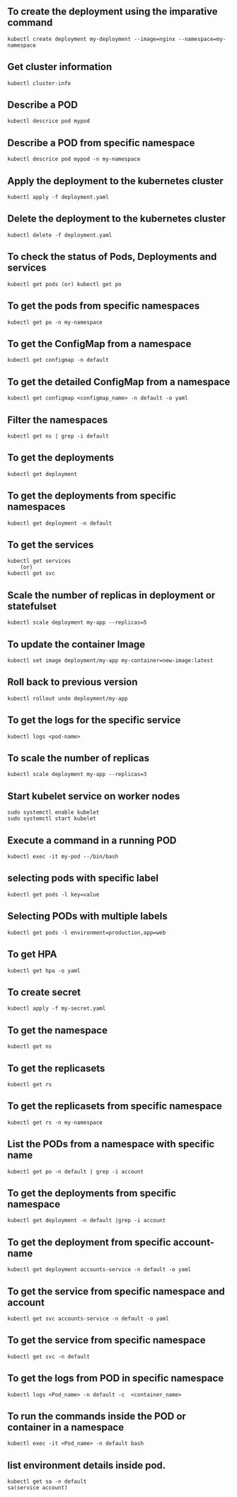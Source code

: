 ## To create the deployment using the imparative command
```
kubectl create deployment my-deployment --image=nginx --namespace=my-namespace
```
## Get cluster information
```
kubectl cluster-info
```
## Describe a POD
```
kubectl descrice pod mypod
```
## Describe a POD from specific namespace
```
kubectl descrice pod mypod -n my-namespace
```
## Apply the deployment to the kubernetes cluster
```
kubectl apply -f deployment.yaml
```
## Delete the deployment to the kubernetes cluster
```
kubectl delete -f deployment.yaml
```
## To check the status of Pods, Deployments and services
```
kubectl get pods (or) kubectl get po
```
## To get the pods from specific namespaces
```
kubectl get po -n my-namespace
```
## To get the ConfigMap from a namespace
```
kubectl get configmap -n default
```
## To get the detailed ConfigMap from a namespace
```
kubectl get configmap <configmap_name> -n default -o yaml
```
## Filter the namespaces
```
kubectl get ns | grep -i default
```
## To get the deployments
```
kubectl get deployment
```
## To get the deployments from specific namespaces
```
kubectl get deployment -n default
```
## To get the services
```
kubectl get services
    (or)
kubectl get svc
```
## Scale the number of replicas in deployment or statefulset
```
kubectl scale deployment my-app --replicas=5
```
## To update the container Image
```
kubectl set image deployment/my-app my-container=new-image:latest
```
## Roll back to previous version
```
kubectl rollout undo deployment/my-app
```
## To get the logs for the specific service
```
kubectl logs <pod-name>
```
## To scale the number of replicas
```
kubectl scale deployment my-app --replicas=3
```
## Start kubelet service on worker nodes
```
sudo systemctl enable kubelet
sudo systemctl start kubelet
```
## Execute a command in a running POD
```
kubectl exec -it my-pod --/bin/bash
```
## selecting pods with specific label
```
kubectl get pods -l key=value
```
## Selecting PODs with multiple labels
```
kubectl get pods -l environment=production,app=web
```
## To get HPA
```
kubectl get hpa -o yaml
```
## To create secret
```
kubectl apply -f my-secret.yaml
```
## To get the namespace
```
kubectl get ns
```
## To get the replicasets
```
kubectl get rs
```

## To get the replicasets from specific namespace
```
kubectl get rs -n my-namespace
```
## List the PODs from a namespace with specific name
```
kubectl get po -n default | grep -i account
```
## To get the deployments from specific namespace 
```
kubectl get deployment -n default |grep -i account
```
## To get the deployment from specific account-name
```
kubectl get deployment accounts-service -n default -o yaml
```
## To get the service from specific namespace and account
```
kubectl get svc accounts-service -n default -o yaml
```
## To get the service from specific namespace
```
kubectl get svc -n default
```
## To get the logs from POD in specific namespace
```
kubectl logs <Pod_name> -n default -c  <container_name>
```
## To run the commands inside the POD or container in a namespace
```
kubectl exec -it <Pod_name> -n default bash
```
## list environment details inside pod.
```
kubectl get sa -n default
sa(service account)
```